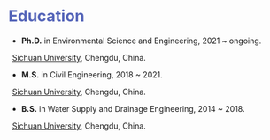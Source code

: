 # <font color=#5565B9>Education</font>




- <b>Ph.D.</b> in Environmental Science and Engineering, 2021 ~ ongoing.

&ensp;<a href="https://en.scu.edu.cn/" target="_blank">Sichuan University</a>, Chengdu, China.    

- <b>M.S.</b> in Civil Engineering, 2018 ~ 2021.

&ensp;<a href="https://en.scu.edu.cn/" target="_blank">Sichuan University</a>, Chengdu, China.     

- <b>B.S.</b> in Water Supply and Drainage Engineering, 2014 ~ 2018.

&ensp;<a href="https://en.scu.edu.cn/" target="_blank">Sichuan University</a>, Chengdu, China.
